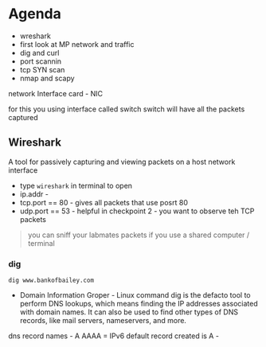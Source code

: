 # Agenda
- wreshark
- first look at MP network and traffic
- dig and curl
- port scannin
- tcp SYN scan
- nmap and scapy

network Interface card - NIC

for this you using interface called switch
switch will have all the packets captured 

## Wireshark
A tool for passively capturing and viewing packets on a host network interface
- type `wireshark` in terminal to open
- ip.addr - 
- tcp.port == 80 - gives all packets that use posrt 80
- udp.port == 53 - helpful in checkpoint 2 - you want to observe teh TCP packets
> you can sniff your labmates packets if you use a shared computer / terminal

### dig
```shell
dig www.bankofbailey.com

```
- Domain Information Groper - Linux command
dig is the defacto tool to perform DNS lookups, which means finding the IP addresses associated with domain names. It can also be used to find other types of DNS records, like mail servers, nameservers, and more.

dns record names - A 
AAAA = IPv6
default record created is A - 

